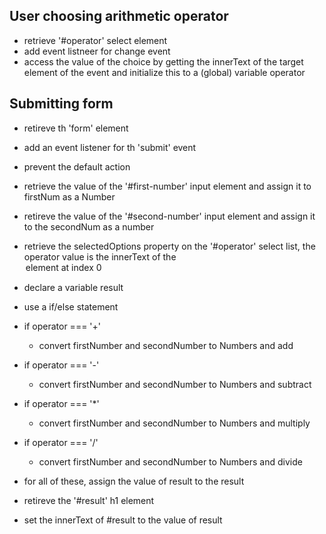 ## User choosing arithmetic operator
- retrieve '#operator' select element
- add event listneer for change event
- access the value of the choice by getting the innerText of the target element of the event and
initialize this to a (global) variable operator

## Submitting form
- retireve th 'form' element
- add an event listener for th 'submit' event
- prevent the default action

- retrieve the value of the '#first-number' input element and assign it to firstNum as a Number
- retireve the value of the '#second-number' input element and assign it to the secondNum as a number
- retrieve the selectedOptions property on the '#operator' select list, the operator value is the innerText of the <option> element
at index 0

- declare a variable result
- use a if/else statement
- if operator === '+'
  - convert firstNumber and secondNumber to Numbers and add
- if operator === '-'
  - convert firstNumber and secondNumber to Numbers and subtract
- if operator === '*'
  - convert firstNumber and secondNumber to Numbers and multiply
- if operator === '/'
  - convert firstNumber and secondNumber to Numbers and divide
- for all of these, assign the value of result to the result
- retireve the '#result' h1 element
- set the innerText of #result to the value of result
